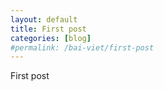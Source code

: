 ```yaml
---
layout: default
title: First post
categories: [blog]
#permalink: /bai-viet/first-post
---
```

<p>First post</p>